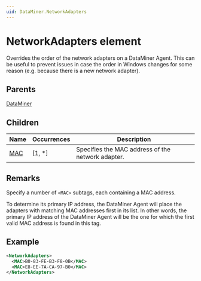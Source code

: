 ```yaml
---
uid: DataMiner.NetworkAdapters
---
```


# NetworkAdapters element

Overrides the order of the network adapters on a DataMiner Agent. This can be useful to prevent issues in case the order in Windows changes for some reason (e.g. because there is a new network adapter).

## Parents

[DataMiner](xref:DataMiner)

## Children

| Name | Occurrences | Description |
| --- | --- | --- |
| [MAC](xref:DataMiner.NetworkAdapters.MAC) | [1, *] | Specifies the MAC address of the network adapter. |

## Remarks

Specify a number of `<MAC>` subtags, each containing a MAC address.

To determine its primary IP address, the DataMiner Agent will place the adapters with matching MAC addresses first in its list. In other words, the primary IP address of the DataMiner Agent will be the one for which the first valid MAC address is found in this tag.

## Example

```xml
<NetworkAdapters>
  <MAC>B0-83-FE-B3-F8-0B</MAC>
  <MAC>E8-EE-7A-CA-97-B0</MAC>
</NetworkAdapters>
```
